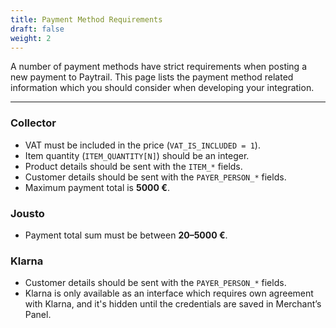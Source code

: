 ```yaml
---
title: Payment Method Requirements
draft: false
weight: 2
---
```


A number of payment methods have strict requirements when posting a new payment to Paytrail. This page lists the payment method related information which you should consider when developing your integration.

***

### Collector

* VAT must be included in the price (`VAT_IS_INCLUDED = 1`).
* Item quantity (`ITEM_QUANTITY[N]`) should be an integer.
* Product details should be sent with the `ITEM_*` fields.
* Customer details should be sent with the `PAYER_PERSON_*` fields.
* Maximum payment total is **5000 €**.

### Jousto

* Payment total sum must be between **20–5000 €**.

### Klarna

* Customer details should be sent with the `PAYER_PERSON_*` fields.
* Klarna is only available as an interface which requires own agreement with Klarna, and it's hidden until the credentials are saved in Merchant’s Panel.
